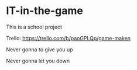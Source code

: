 # IT-in-the-game
This is a school project

Trello: https://trello.com/b/paoGPLQp/game-maken

Never gonna to give you up

Never gonna let you down
